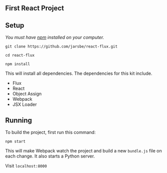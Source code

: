 ## First React Project

## Setup

*You must have [npm](https://www.npmjs.org/) installed on your computer.*

`git clone https://github.com/jarsbe/react-flux.git`

`cd react-flux`

`npm install`

This will install all dependencies. The dependencies for this kit include.

- Flux
- React
- Object Assign
- Webpack
- JSX Loader

## Running

To build the project, first run this command:

`npm start`

This will make Webpack watch the project and build a new `bundle.js` file on each change. It also starts a Python server.

Visit `localhost:8000`
